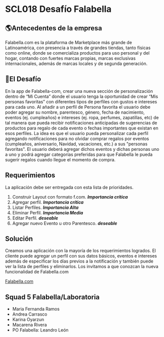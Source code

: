 # SCL018 Desafío Falabella

## 🌎Antecedentes de la empresa
Falabella.com es la plataforma de Marketplace más grande de Latinoamérica, con presencia a través de grandes tiendas, tanto físicas como online, donde se comercializa productos para uso personal y del hogar, contando con fuertes marcas propias, marcas exclusivas internacionales, además de marcas locales y de segunda generación.

## 🚀El Desafío
En la app de Falabella-com, crear una nueva sección de personalización dentro de “Mi Cuenta” donde el usuario tenga la oportunidad de crear “Mis personas favoritas” con diferentes tipos de perfiles con gustos e intereses para cada uno.
Al añadir a un perfil de Persona favorita el usuario debe poder agregar su nombre, parentesco, género, fecha de nacimiento, eventos (ej. cumpleaños) e intereses (ej. ropa,  perfumes, zapatillas, etc) de tal manera que pueda recibir notificaciones anticipadas de sugerencias de productos para regalo de cada evento o fechas importantes que existan en esos perfiles. La idea es que el usuario pueda personalizar cada perfil agregando notificaciones para no olvidar comprar regalos por eventos (cumpleaños, aniversario, Navidad, vacaciones, etc.) a sus "personas favoritas". El usuario deberá agregar dichos eventos y dichas personas uno a uno y podrá agregar categorías preferidas para que Falabella le pueda sugerir regalos cuando llegue el momento de compra.

## Requerimientos
La aplicación debe ser entregada con esta lista de prioridades.

1. Construir Layout con formato f.com.  **_Importancia crítica_**
2. Agregar perfil.   **_Importancia crítica_**
3. Listar Perfiles.  **_Importancia Alta_**
4. Eliminar Perfil.   **_Importancia Media_**
5. Editar Perfil.  **_deseable_**
6. Agregar nuevo Evento u otro Parentesco.  **_deseable_**

## Solución
Creamos una aplicación con la mayoría de los requerimientos logrados. El cliente puede agregar un perfil con sus datos básicos, eventos e intereses además de especificar los días previos a la notificación y también puede ver la lista de perfiles y eliminarlos. 
Los invitamos a que conozcan la nueva funcionalidad de Falabella.com

[Falabella.com](https://desafio-falabella-talent-fest.herokuapp.com/)

## Squad 5 Falabella/Laboratoria
* Maria Fernanda Ramos
* Andrea Carrasco
* Karina Oyarzun
* Macarena Rivera
* PO Falabella: Leandro León

